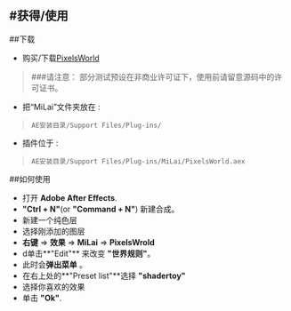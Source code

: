 #获得/使用
---
##下载

- 购买/下载[PixelsWorld](https://milai.tech/products/PixelsWorld/)

> ###请注意：
> 部分测试预设在非商业许可证下，使用前请留意源码中的许可证书。

- 把“MiLai”文件夹放在 :
> `AE安装目录/Support Files/Plug-ins/`

- 插件位于 :
> `AE安装目录/Support Files/Plug-ins/MiLai/PixelsWorld.aex`

##如何使用

- 打开 **Adobe After Effects**. 
-  **"Ctrl + N"**(or **"Command + N"**) 新建合成。
- 新建一个纯色层
- 选择刚添加的图层
- **右键** => **效果** => **MiLai** => **PixelsWrold**
- d单击**"Edit"** 来改变 **"世界规则"**。
- 此时会**弹出菜单** 。
- 在右上处的**"Preset list"**选择 **"shadertoy"**
- 选择你喜欢的效果
- 单击 **"Ok"**.